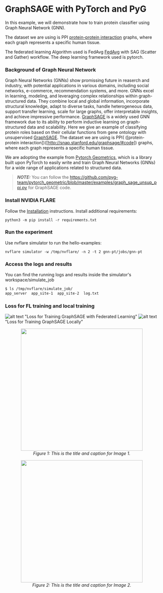 # GraphSAGE with PyTorch and PyG
In this example, we will demonstrate how to train protein classifier using Graph Neural Network (GNN). 

The dataset we are using is PPI [protein-protein interaction]([http://snap.stanford.edu/graphsage/#code]) graphs, where each graph represents a specific human tissue. 

The federated learning Algorithm used is FedAvg [FedAvg](https://arxiv.org/abs/1602.05629) with SAG (Scatter and Gather) workflow. The deep learning framework used is pytorch. 



### Background of Graph Neural Network

Graph Neural Networks (GNNs) show promissing future in reaserch and industry, with potential applications in various domains, including social networks, e-commerce, recommendation systems, and more.
GNNs excel in learning, modeling, and leveraging complex relationships within graph-structured data. They combine local and global information, incorporate structural knowledge, adapt to diverse tasks, handle heterogeneous data, support transfer learning, scale for large graphs, offer interpretable insights, and achieve impressive performance. 
[GraphSAGE](https://arxiv.org/pdf/1706.02216.pdf) is a widely used GNN framework due to its ability to perform inductive learning on graph-structured data and scalability. 
Here we give an example of classifying protein roles based on their cellular functions from gene ontology with unsupervised [GraphSAGE](https://arxiv.org/pdf/1706.02216.pdf). The dataset we are using is PPI( 
([protein-protein interaction])([http://snap.stanford.edu/graphsage/#code]) graphs, where each graph represents a specific human tissue. 

We are adopting the example from [Pytorch Geometrics](https://pytorch-geometric.readthedocs.io/en/latest/), which is  a library built upon PyTorch to easily write and train Graph Neural Networks (GNNs) for a wide range of applications related to structured data.
> **_NOTE:_** 
You can follow the https://github.com/pyg-team/pytorch_geometric/blob/master/examples/graph_sage_unsup_ppi.py for GraphSAGE code.


###  Install NVIDIA FLARE

Follow the [Installation](https://nvflare.readthedocs.io/en/main/quickstart.html) instructions.
Install additional requirements:

```
python3 -m pip install -r requirements.txt
```

###  Run the experiment

Use nvflare simulator to run the hello-examples:

```
nvflare simulator -w /tmp/nvflare/ -n 2 -t 2 gnn-pt/jobs/gnn-pt
```

###  Access the logs and results

You can find the running logs and results inside the simulator's workspace/simulate_job

```bash
$ ls /tmp/nvflare/simulate_job/
app_server  app_site-1  app_site-2  log.txt

```

### Loss for FL training and local training
![alt text](https://github.com/wangxiaoyunNV/NVFlare/blob/main/examples/advanced/gnn-pt/Loss_train_FL.svg) "Loss for Training GraphSAGE with Federated Learning"
![alt text](https://github.com/wangxiaoyunNV/NVFlare/blob/main/examples/advanced/gnn-pt/Loss_train_Graphsage.svg)"Loss for Training GraphSAGE Locally"
<p align="center">
  <img src="https://github.com/wangxiaoyunNV/NVFlare/blob/main/examples/advanced/gnn-pt/Loss_train_FL.svg" width="400" />
  <br />
  <em>Figure 1: This is the title and caption for Image 1.</em>
</p>

<p align="center">
  <img src="https://github.com/wangxiaoyunNV/NVFlare/blob/main/examples/advanced/gnn-pt/Loss_train_Graphsage.svg" width="400" />
  <br />
  <em>Figure 2: This is the title and caption for Image 2.</em>
</p>

